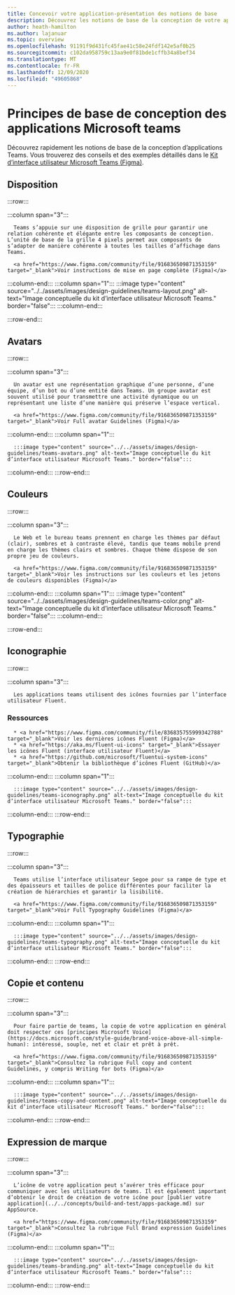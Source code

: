 ```yaml
---
title: Concevoir votre application-présentation des notions de base
description: Découvrez les notions de base de la conception de votre application Microsoft Teams, notamment la disposition, le jeu de couleurs et bien plus encore.
author: heath-hamilton
ms.author: lajanuar
ms.topic: overview
ms.openlocfilehash: 91191f9d431fc45fae41c58e24fdf142e5af0b25
ms.sourcegitcommit: c102da958759c13aa9e0f81bde1cffb34a8bef34
ms.translationtype: MT
ms.contentlocale: fr-FR
ms.lasthandoff: 12/09/2020
ms.locfileid: "49605868"
---
```

# <a name="microsoft-teams-app-design-fundamentals"></a>Principes de base de conception des applications Microsoft teams

Découvrez rapidement les notions de base de la conception d’applications Teams. Vous trouverez des conseils et des exemples détaillés dans le <a href="https://www.figma.com/community/file/916836509871353159" target="_blank">Kit d’interface utilisateur Microsoft Teams (Figma)</a>.

## <a name="layout"></a>Disposition

:::row:::

   :::column span="3":::

      Teams s’appuie sur une disposition de grille pour garantir une relation cohérente et élégante entre les composants de conception. L’unité de base de la grille 4 pixels permet aux composants de s’adapter de manière cohérente à toutes les tailles d’affichage dans Teams.

      <a href="https://www.figma.com/community/file/916836509871353159" target="_blank">Voir instructions de mise en page complète (Figma)</a>

   :::column-end:::
   :::column span="1":::
      :::image type="content" source="../../assets/images/design-guidelines/teams-layout.png" alt-text="Image conceptuelle du kit d’interface utilisateur Microsoft Teams." border="false":::
   :::column-end:::

:::row-end:::

## <a name="avatars"></a>Avatars

:::row:::

   :::column span="3":::

      Un avatar est une représentation graphique d’une personne, d’une équipe, d’un bot ou d’une entité dans Teams. Un groupe avatar est souvent utilisé pour transmettre une activité dynamique ou un représentant une liste d’une manière qui préserve l’espace vertical. 

      <a href="https://www.figma.com/community/file/916836509871353159" target="_blank">Voir Full avatar Guidelines (Figma)</a>

   :::column-end:::
   :::column span="1":::

      :::image type="content" source="../../assets/images/design-guidelines/teams-avatars.png" alt-text="Image conceptuelle du kit d’interface utilisateur Microsoft Teams." border="false":::

   :::column-end:::
:::row-end:::

## <a name="colors"></a>Couleurs

:::row:::

   :::column span="3":::

      Le Web et le bureau teams prennent en charge les thèmes par défaut (clair), sombres et à contraste élevé, tandis que teams mobile prend en charge les thèmes clairs et sombres. Chaque thème dispose de son propre jeu de couleurs.

      <a href="https://www.figma.com/community/file/916836509871353159" target="_blank">Voir les instructions sur les couleurs et les jetons de couleurs disponibles (Figma)</a>

   :::column-end:::
   :::column span="1":::
      :::image type="content" source="../../assets/images/design-guidelines/teams-color.png" alt-text="Image conceptuelle du kit d’interface utilisateur Microsoft Teams." border="false":::
   :::column-end:::

:::row-end:::

## <a name="iconography"></a>Iconographie

:::row:::

   :::column span="3":::

      Les applications teams utilisent des icônes fournies par l’interface utilisateur Fluent.

### <a name="resources"></a>Ressources

      * <a href="https://www.figma.com/community/file/836835755999342788" target="_blank">Voir les dernières icônes Fluent (Figma)</a>
      * <a href="https://aka.ms/fluent-ui-icons" target="_blank">Essayer les icônes Fluent (interface utilisateur Fluent)</a>
      * <a href="https://github.com/microsoft/fluentui-system-icons" target="_blank">Obtenir la bibliothèque d’icônes Fluent (GitHub)</a>

   :::column-end:::
   :::column span="1":::

      :::image type="content" source="../../assets/images/design-guidelines/teams-iconography.png" alt-text="Image conceptuelle du kit d’interface utilisateur Microsoft Teams." border="false":::

   :::column-end:::
:::row-end:::

## <a name="typography"></a>Typographie

:::row:::

   :::column span="3":::

      Teams utilise l’interface utilisateur Segoe pour sa rampe de type et des épaisseurs et tailles de police différentes pour faciliter la création de hiérarchies et garantir la lisibilité.

      <a href="https://www.figma.com/community/file/916836509871353159" target="_blank">Voir Full Typography Guidelines (Figma)</a>

   :::column-end:::
   :::column span="1":::

      :::image type="content" source="../../assets/images/design-guidelines/teams-typography.png" alt-text="Image conceptuelle du kit d’interface utilisateur Microsoft Teams." border="false":::

   :::column-end:::
:::row-end:::

## <a name="copy-and-content"></a>Copie et contenu

:::row:::

   :::column span="3":::

      Pour faire partie de teams, la copie de votre application en général doit respecter ces [principes Microsoft Voice](https://docs.microsoft.com/style-guide/brand-voice-above-all-simple-human): intéressé, souple, net et clair et prêt à prêt.

      <a href="https://www.figma.com/community/file/916836509871353159" target="_blank">Consultez la rubrique Full copy and content Guidelines, y compris Writing for bots (Figma)</a>

   :::column-end:::
   :::column span="1":::

      :::image type="content" source="../../assets/images/design-guidelines/teams-copy-and-content.png" alt-text="Image conceptuelle du kit d’interface utilisateur Microsoft Teams." border="false":::

   :::column-end:::
:::row-end:::

## <a name="brand-expression"></a>Expression de marque

:::row:::

   :::column span="3":::

      L’icône de votre application peut s’avérer très efficace pour communiquer avec les utilisateurs de teams. Il est également important d’obtenir le droit de création de votre icône pour [publier votre application](../../concepts/build-and-test/apps-package.md) sur AppSource.

      <a href="https://www.figma.com/community/file/916836509871353159" target="_blank">Consultez la rubrique Full Brand expression Guidelines (Figma)</a>

   :::column-end:::
   :::column span="1":::

      :::image type="content" source="../../assets/images/design-guidelines/teams-branding.png" alt-text="Image conceptuelle du kit d’interface utilisateur Microsoft Teams." border="false":::

   :::column-end:::
:::row-end:::
